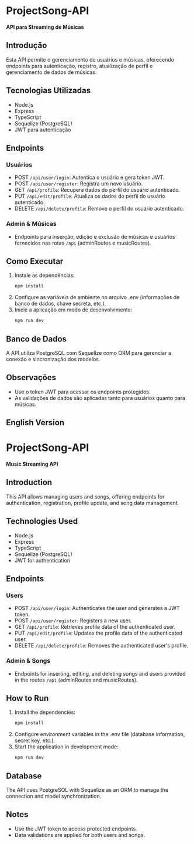 # ProjectSong-API

**API para Streaming de Músicas**

## Introdução
Esta API permite o gerenciamento de usuários e músicas, oferecendo endpoints para autenticação, registro, atualização de perfil e gerenciamento de dados de músicas.

## Tecnologias Utilizadas
- Node.js
- Express
- TypeScript
- Sequelize (PostgreSQL)
- JWT para autenticação

## Endpoints

### Usuários
- POST `/api/user/login`: Autentica o usuário e gera token JWT.
- POST `/api/user/register`: Registra um novo usuário.
- GET `/api/profile`: Recupera dados do perfil do usuário autenticado.
- PUT `/api/edit/profile`: Atualiza os dados do perfil do usuário autenticado.
- DELETE `/api/delete/profile`: Remove o perfil do usuário autenticado.

### Admin & Músicas
- Endpoints para inserção, edição e exclusão de músicas e usuários fornecidos nas rotas `/api` (adminRoutes e musicRoutes).

## Como Executar

1. Instale as dependências:
   ```bash
   npm install
   ```
2. Configure as variáveis de ambiente no arquivo .env (informações de banco de dados, chave secreta, etc.).
3. Inicie a aplicação em modo de desenvolvimento:
   ```bash
   npm run dev
   ```

## Banco de Dados
A API utiliza PostgreSQL com Sequelize como ORM para gerenciar a conexão e sincronização dos modelos.

## Observações
- Use o token JWT para acessar os endpoints protegidos.
- As validações de dados são aplicadas tanto para usuários quanto para músicas.

## English Version

# ProjectSong-API

**Music Streaming API**

## Introduction
This API allows managing users and songs, offering endpoints for authentication, registration, profile update, and song data management.

## Technologies Used
- Node.js
- Express
- TypeScript
- Sequelize (PostgreSQL)
- JWT for authentication

## Endpoints

### Users
- POST `/api/user/login`: Authenticates the user and generates a JWT token.
- POST `/api/user/register`: Registers a new user.
- GET `/api/profile`: Retrieves profile data of the authenticated user.
- PUT `/api/edit/profile`: Updates the profile data of the authenticated user.
- DELETE `/api/delete/profile`: Removes the authenticated user's profile.

### Admin & Songs
- Endpoints for inserting, editing, and deleting songs and users provided in the routes `/api` (adminRoutes and musicRoutes).

## How to Run

1. Install the dependencies:
   ```bash
   npm install
   ```
2. Configure environment variables in the .env file (database information, secret key, etc.).
3. Start the application in development mode:
   ```bash
   npm run dev
   ```

## Database
The API uses PostgreSQL with Sequelize as an ORM to manage the connection and model synchronization.

## Notes
- Use the JWT token to access protected endpoints.
- Data validations are applied for both users and songs.